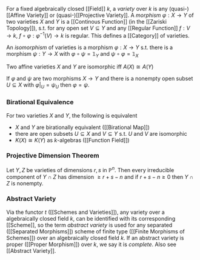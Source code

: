 For a fixed algebraically closed [[Field]] $k$, a *variety* over $k$ is any (quasi-)[[Affine Variety]] or (quasi-)[[Projective Variety]].
A *morphism* $\varphi: X\rightarrow Y$ of two varieties $X$ and $Y$ is a [[Continous Function]] (in the [[Zariski Topology]]), s.t. for any open set $V\subseteq Y$ and any [[Regular Function]] $f:V\rightarrow k$, $f\circ \varphi : \varphi^{-1}(V) \rightarrow k$ is regular.
This defines a [[Category]] of varieties.

An *isomorphism* of varieties is a morphism $\varphi : X\rightarrow Y$ s.t. there is a morphism $\psi : Y\rightarrow X$ with $\varphi \circ \psi = \mathbb{1}_Y$ and $\psi \circ \varphi = \mathbb{1}_X$ 

Two affine varieties $X$ and $Y$ are isomorphic iff $A(X)\cong A(Y)$ 

If $\varphi$ and $\psi$ are two morphisms $X\rightarrow Y$ and there is a nonempty open subset $U\subseteq X$ with $\varphi|_U = \psi_U$ then $\varphi = \psi$.

### Birational Equivalence 

For two  varieties $X$ and $Y$, the following is equivalent 

* $X$ and $Y$ are birationally equivalent ([[Birational Map]])
* there are open subsets $U\subseteq X$ and $V\subseteq Y$ s.t. $U$ and $V$ are isomorphic
* $K(X) \cong K(Y)$ as $k$-algebras ([[Function Field]])

### Projective Dimension Theorem

Let $Y,Z$ be varieties of dimensions $r,s$ in $\mathbb{P}^n$. Then every irreducible component of $Y\cap Z$ has dimension $\geq r+s-n$ and if $r+s-n\geq 0$ then $Y\cap Z$ is nonempty.

### Abstract Variety

Via the functor $t$ ([[Schemes and Varieties]]), any variety over a algebraically closed field $k$, can be identified with its corresponding [[Scheme]], so the term *abstract variety* is used for any separated ([[Separated Morphisms]]) scheme of finite type ([[Finite Morphisms of Schemes]]) over an algebraically closed field $k$. If an abstract variety is proper ([[Proper Morphism]]) over $k$, we say it is *complete*.
Also see [[Abstract Variety]].